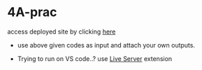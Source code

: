 # 4A-prac

access deployed site by clicking [here](https://aditheripper.github.io/4A-prac/)

* use above given codes as input and attach your own outputs.

* Trying to run on VS code..? 
  use [Live Server](https://marketplace.visualstudio.com/items?itemName=ritwickdey.LiveServer) extension 
